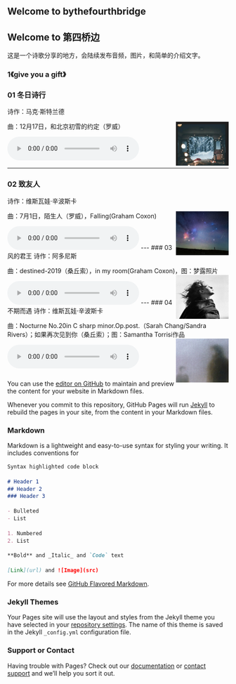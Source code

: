 ## Welcome to bythefourthbridge
## Welcome to 第四桥边

这是一个诗歌分享的地方，会陆续发布音频，图片，和简单的介绍文字。

### 1《give you a gift》
### 01 冬日诗行
诗作：马克·斯特兰德

曲：12月17日，和北京初雪的约定（罗威）
<img src="/drsh01.jpg" width="120" height="100" align="right" />

<audio id="audio" controls="" preload="auto">
   <source id="mp3" src="/drsh01_audi.mp3">
                         </audio>

---
### 02 致友人
诗作：维斯瓦娃·辛波斯卡

曲：7月1日，陌生人（罗威），Falling(Graham Coxon)
<img src="/zyr02.jpg" width="120" height="100" align="right" />

<audio id="audio" controls="" preload="auto">
   <source id="mp3" src="/zyr02_audi.mp3">
                         </audio>
---                       
### 03 风的君王
诗作：阿多尼斯

曲：destined-2019（桑丘索），in my room(Graham Coxon)，图：梦露照片
<img src="/fdjw03.jpg" width="120" height="100" align="right" />

<audio id="audio" controls="" preload="auto">
   <source id="mp3" src="/fdjw03_audi.mp3">
                         </audio>
---                       
### 04 不期而遇
诗作：维斯瓦娃·辛波斯卡

曲：Nocturne No.20in C sharp minor.Op.post.（Sarah Chang/Sandra Rivers）；如果再次见到你（桑丘索）；图：Samantha Torrisi作品
<img src="/bqey04.jpg" width="120" height="100" align="right" />

<audio id="audio" controls="" preload="auto">
   <source id="mp3" src="/bqey04_audi.mp3">
                         </audio>


###
You can use the [editor on GitHub](https://github.com/bythefourthbridge/bythefourthbridge.github.io/edit/main/index.md) to maintain and preview the content for your website in Markdown files.

Whenever you commit to this repository, GitHub Pages will run [Jekyll](https://jekyllrb.com/) to rebuild the pages in your site, from the content in your Markdown files.

### Markdown

Markdown is a lightweight and easy-to-use syntax for styling your writing. It includes conventions for

```markdown
Syntax highlighted code block

# Header 1
## Header 2
### Header 3

- Bulleted
- List

1. Numbered
2. List

**Bold** and _Italic_ and `Code` text

[Link](url) and ![Image](src)
```

For more details see [GitHub Flavored Markdown](https://guides.github.com/features/mastering-markdown/).

### Jekyll Themes

Your Pages site will use the layout and styles from the Jekyll theme you have selected in your [repository settings](https://github.com/bythefourthbridge/bythefourthbridge.github.io/settings/pages). The name of this theme is saved in the Jekyll `_config.yml` configuration file.

### Support or Contact

Having trouble with Pages? Check out our [documentation](https://docs.github.com/categories/github-pages-basics/) or [contact support](https://support.github.com/contact) and we’ll help you sort it out.
